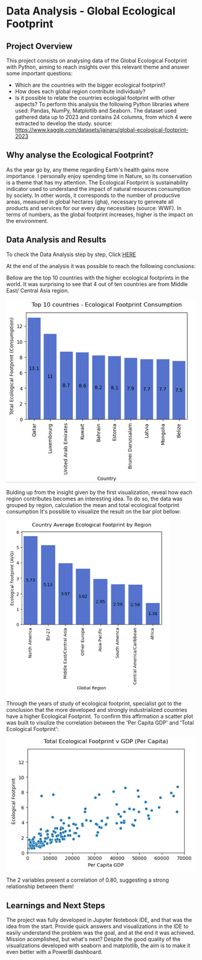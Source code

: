 # Data Analysis - Global Ecological Footprint

## Project Overview
This project consists on analysing data of the Global Ecological Footprint with Python, aiming to reach insights over this relevant theme and answer some important questions: 
- Which are the countries with the bigger ecological footprint?
- How does each global region contribute individualy?
- Is it possible to relate the countries ecologial footprint with other aspects?
To perform this analysis the following Python libraries where used: Pandas, NumPy, Matplotlib and Seaborn.
The dataset used gathered data up to 2023 and contains 24 columns, from which 4 were extracted to develop the study.
source: https://www.kaggle.com/datasets/jainaru/global-ecological-footprint-2023

## Why analyse the Ecological Footprint?
As the year go by, any theme regarding Earth's health gains more importance. I personally enjoy spending time in Nature, so its conservation is a theme that has my attention.
The Ecological Footprint is sustainability indicator used to understand the impact of natural resources consumption by society. In other words, it corresponds to the number of productive areas, measured in global hectares (gha), necessary to genreate all products and services for our every day necessities (source: WWF). 
In terms of numbers, as the global footprint increases, higher is the impact on the environment.

## Data Analysis and Results
To check the Data Analysis step by step, Click [HERE](https://github.com/vjohnson96/global-ecological-footprint/blob/main/project_global_footprint.ipynb)

At the end of the analysis it was possible to reach the following conclusions:

Bellow are the top 10 countries with the higher ecological footprints in the world.
It was surprising to see that 4 out of ten countries are from Middle East/ Central Asia region.

![Image](https://github.com/vjohnson96/global-ecological-footprint/blob/main/Visualizations/Top10countries.PNG)


Bulding up from the insight given by the first visualization, reveal how each region contributes becomes an interesting idea.
To do so, the data was grouped by region, calculation the mean and total ecological footprint consumption
It's possible to visualize the result on the bar plot bellow:


![Image](https://github.com/vjohnson96/global-ecological-footprint/blob/main/Visualizations/GlobalRegion.PNG)

Through the years of study of ecological footprint, specialist got to the conclusion that the more developed and strongly industrialized countries have a higher Ecological Footprint. To confirm this affirmation a scatter plot was built to visulize the correlation between the 'Per Capita GDP' and 'Total Ecological Footprint':

![Image](https://github.com/vjohnson96/global-ecological-footprint/blob/main/Visualizations/Scatter.PNG)

The 2 variables present a correlation of 0.80, suggesting a strong relationship between them!

## Learnings and Next Steps
The project was fully developed in Jupyter Notebook IDE, and that was the idea from the start. Provide quick answers and visualizations in the IDE to easily understand the problem was the goal, and at the end it was achieved.
Mission acomplished, but what's next? Despite the good quality of the visualizations developed with seaborn and matplotlib, the aim is to make it even better with a PowerBI dashboard. 
